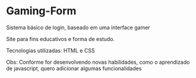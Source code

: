 # Gaming-Form

Sistema básico de login, baseado em uma interface gamer

Site para fins educativos e forma de estudo.

Tecnologias utilizadas: HTML e CSS

Obs: Conforme for desenvolvendo novas habilidades, como o aprendizado de javascript, quero adicionar algumas funcionalidades
